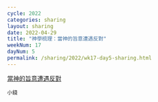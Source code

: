 ```yaml
---
cycle: 2022
categories: sharing
layout: sharing
date: 2022-04-29
title: "神學梳理：當神的旨意遭遇反對"
weekNum: 17
dayNum: 5
permalink: /sharing/2022/wk17-day5-sharing.html
---
```


[當神的旨意遭遇反對](https://eccseattle.github.io/media/sharing/2022/wk017/2022-04-29-bin.m4a)

`小錢`
